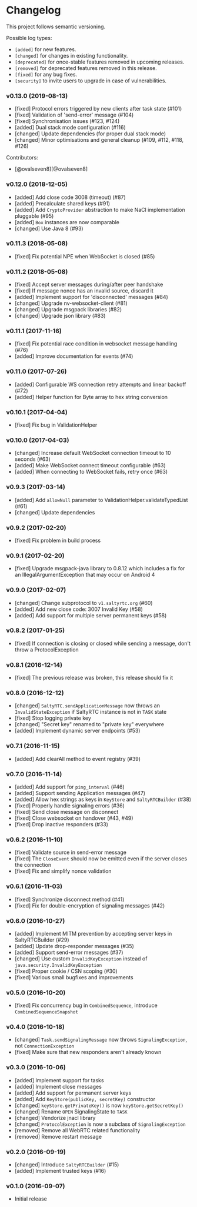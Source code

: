 # Changelog

This project follows semantic versioning.

Possible log types:

- `[added]` for new features.
- `[changed]` for changes in existing functionality.
- `[deprecated]` for once-stable features removed in upcoming releases.
- `[removed]` for deprecated features removed in this release.
- `[fixed]` for any bug fixes.
- `[security]` to invite users to upgrade in case of vulnerabilities.


### v0.13.0 (2019-08-13)

- [fixed] Protocol errors triggered by new clients after task state (#101)
- [fixed] Validation of 'send-error' message (#104)
- [fixed] Synchronisation issues (#123, #124)
- [added] Dual stack mode configuration (#116)
- [changed] Update dependencies (for proper dual stack mode)
- [changed] Minor optimisations and general cleanup (#109, #112, #118, #126)

Contributors:

- [@ovalseven8][@ovalseven8]

### v0.12.0 (2018-12-05)

- [added] Add close code 3008 (timeout) (#87)
- [added] Precalculate shared keys (#91)
- [added] Add `CryptoProvider` abstraction to make NaCl implementation pluggable (#95)
- [added] `Box` instances are now comparable
- [changed] Use Java 8 (#93)

### v0.11.3 (2018-05-08)

- [fixed] Fix potential NPE when WebSocket is closed (#85)

### v0.11.2 (2018-05-08)

- [fixed] Accept server messages during/after peer handshake
- [fixed] If message nonce has an invalid source, discard it
- [added] Implement support for 'disconnected' messages (#84)
- [changed] Upgrade nv-websocket-client (#81)
- [changed] Upgrade msgpack libraries (#82)
- [changed] Upgrade json library (#83)

### v0.11.1 (2017-11-16)

- [fixed] Fix potential race condition in websocket message handling (#76)
- [added] Improve documentation for events (#74)

### v0.11.0 (2017-07-26)

- [added] Configurable WS connection retry attempts and linear backoff (#72)
- [added] Helper function for Byte array to hex string conversion

### v0.10.1 (2017-04-04)

- [fixed] Fix bug in ValidationHelper

### v0.10.0 (2017-04-03)

- [changed] Increase default WebSocket connection timeout to 10 seconds (#63)
- [added] Make WebSocket connect timeout configurable (#63)
- [added] When connecting to WebSocket fails, retry once (#63)

### v0.9.3 (2017-03-14)

- [added] Add `allowNull` parameter to ValidationHelper.validateTypedList (#61)
- [changed] Update dependencies

### v0.9.2 (2017-02-20)

- [fixed] Fix problem in build process

### v0.9.1 (2017-02-20)

- [fixed] Upgrade msgpack-java library to 0.8.12 which includes a fix for an
  IllegalArgumentException that may occur on Android 4

### v0.9.0 (2017-02-07)

- [changed] Change subprotocol to `v1.saltyrtc.org` (#60)
- [added] Add new close code: 3007 Invalid Key (#58)
- [added] Add support for multiple server permanent keys (#58)

### v0.8.2 (2017-01-25)

- [fixed] If connection is closing or closed while sending a message,
  don't throw a ProtocolException

### v0.8.1 (2016-12-14)

- [fixed] The previous release was broken, this release should fix it

### v0.8.0 (2016-12-12)

- [changed] `SaltyRTC.sendApplicationMessage` now throws an
  `InvalidStateException` if SaltyRTC instance is not in `TASK` state
- [fixed] Stop logging private key
- [changed] "Secret key" renamed to "private key" everywhere
- [added] Implement dynamic server endpoints (#53)

### v0.7.1 (2016-11-15)

- [added] Add clearAll method to event registry (#39)

### v0.7.0 (2016-11-14)

- [added] Add support for `ping_interval` (#46)
- [added] Support sending Application messages (#47)
- [added] Allow hex strings as keys in `KeyStore` and `SaltyRTCBuilder` (#38)
- [fixed] Properly handle signaling errors (#36)
- [fixed] Send close message on disconnect
- [fixed] Close websocket on handover (#43, #49)
- [fixed] Drop inactive responders (#33)

### v0.6.2 (2016-11-10)

- [fixed] Validate source in send-error message
- [fixed] The `CloseEvent` should now be emitted even if the server closes the connection
- [fixed] Fix and simplify nonce validation

### v0.6.1 (2016-11-03)

- [fixed] Synchronize disconnect method (#41)
- [fixed] Fix for double-encryption of signaling messages (#42)

### v0.6.0 (2016-10-27)

- [added] Implement MITM prevention by accepting server keys in SaltyRTCBuilder (#29)
- [added] Update drop-responder messages (#35)
- [added] Support send-error messages (#37)
- [changed] Use custom `InvalidKeyException` instead of `java.security.InvalidKeyException`
- [fixed] Proper cookie / CSN scoping (#30)
- [fixed] Various small bugfixes and improvements

### v0.5.0 (2016-10-20)

- [fixed] Fix concurrency bug in `CombinedSequence`, introduce `CombinedSequenceSnapshot`

### v0.4.0 (2016-10-18)

- [changed] `Task.sendSignalingMessage` now throws `SignalingException`, not `ConnectionException`
- [fixed] Make sure that new responders aren't already known

### v0.3.0 (2016-10-06)

- [added] Implement support for tasks
- [added] Implement close messages
- [added] Add support for permanent server keys
- [added] Add `KeyStore(publicKey, secretKey)` constructor
- [changed] `keyStore.getPrivateKey()` is now `keyStore.getSecretKey()`
- [changed] Rename `OPEN` SignalingState to `TASK`
- [changed] Vendorize jnacl library
- [changed] `ProtocolException` is now a subclass of `SignalingException`
- [removed] Remove all WebRTC related functionality
- [removed] Remove restart message

### v0.2.0 (2016-09-19)

- [changed] Introduce `SaltyRTCBuilder` (#15)
- [added] Implement trusted keys (#16)

### v0.1.0 (2016-09-07)

- Initial release
